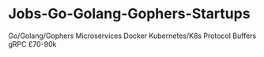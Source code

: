 # Jobs-Go-Golang-Gophers-Startups
Go/Golang/Gophers
Microservices 
Docker 
Kubernetes/K8s
Protocol Buffers
gRPC
£70-90k 
